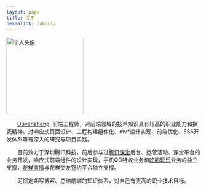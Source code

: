 ```yaml
---
layout: page
title: 关于
permalink: /about/
---
```


<span>
    <img src="{{ site.baseurl }}assets/profile-placeholder.png" title="个人头像" class="个人简介" width="200" height="200">
</span>

&emsp;&emsp;[Ouvenzhang], 前端工程师，对前端领域的技术知识具有较高的职业能力和探究精神。对响应式页面设计、工程构建组件化、mv*设计实现、前端优化、ES6开发体系等有深入的研究与项目实践。

&emsp;&emsp;目前效力于深圳腾讯科技，前后参与过[腾讯课堂]后台、运营活动、课堂平台的业务开发，响应式前端组件的设计实现，手机QQ特权业务和[吃喝玩乐]业务的独立支撑，[花样直播]与花样交友签约平台独立支撑。

&emsp;&emsp;习惯定期写博客、总结前端的知识体系，对自己有更高的职业技术目标。

[Ouvenzhang]: https://github.com/ouvens
[腾讯课堂]: http://ke.qq.com/
[吃喝玩乐]: web.p.qq.com/qqmpmobile/coupon/shop.html
[花样直播]: http://huayang.qq.com/live/partner/index.html
[花样交友]: http://huayang.qq.com/love/partner/index.html
